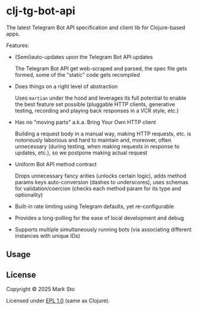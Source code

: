 # clj-tg-bot-api

The latest Telegram Bot API specification and client lib for Clojure-based apps.

Features:

- (Semi)auto-updates upon the Telegram Bot API updates

  The Telegram Bot API get web-scraped and parsed, the spec file gets formed, some of the "static" code gets recompiled

- Does things on a right level of abstraction

  Uses `martian` under the hood and leverages its full potential to enable the best feature set possible (pluggable HTTP clients, generative testing, recording and playing back responses in a VCR style, etc.)

- Has no "moving parts" a.k.a. Bring Your Own HTTP client

  Building a request body in a manual way, making HTTP requests, etc. is notoriously laborious and hard to maintain and, moreover, often unnecessary (during testing, when making requests in response to updates, etc.), so we postpone making actual request

- Uniform Bot API method contract

  Drops unnecessary fancy arities (unlocks certain logic), adds method params keys auto-conversion (dashes to underscores), uses schemas for validation/coercion (checks each method param for its type and optionality)

- Built-in rate limiting using Telegram defaults, yet re-configurable

- Provides a long-polling for the ease of local development and debug

- Supports multiple simultaneously running bots (via associating different instances with unique IDs)

## Usage



## License

Copyright © 2025 Mark Sto

Licensed under [EPL 1.0](LICENSE) (same as Clojure).
